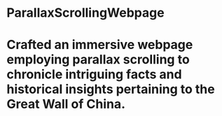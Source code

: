 # ParallaxScrollingWebpage

# Crafted an immersive webpage employing parallax scrolling to chronicle intriguing facts and historical insights pertaining to the Great Wall of China.
